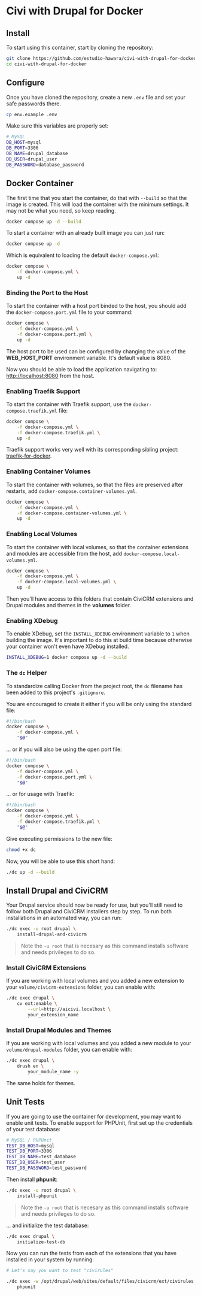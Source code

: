 # Civi with Drupal for Docker

## Install

To start using this container, start by cloning the repository:

```bash
git clone https://github.com/estudio-hawara/civi-with-drupal-for-docker.git
cd civi-with-drupal-for-docker
```

## Configure

Once you have cloned the repository, create a new `.env` file and set your safe passwords there.

```bash
cp env.example .env
```

Make sure this variables are properly set:

```bash
# MySQL
DB_HOST=mysql
DB_PORT=3306
DB_NAME=drupal_database
DB_USER=drupal_user
DB_PASSWORD=database_password
```

## Docker Container

The first time that you start the container, do that with `--build` so that the image is created. This will load the container with the minimum settings. It may not be what you need, so keep reading.

```bash
docker compose up -d --build
```

To start a container with an already built image you can just run:

```bash
docker compose up -d
```

Which is equivalent to loading the default `docker-compose.yml`:

```bash
docker compose \
    -f docker-compose.yml \
    up -d
```

### Binding the Port to the Host

To start the container with a host port binded to the host, you should add the `docker-compose.port.yml` file to your command:

```bash
docker compose \
    -f docker-compose.yml \
    -f docker-compose.port.yml \
    up -d
```

The host port to be used can be configured by changing the value of the **WEB_HOST_PORT** environment variable. It's default value is 8080.

Now you should be able to load the application navigating to: [http://localhost:8080](http://localhost:8080) from the host.

### Enabling Traefik Support

To start the container with Traefik support, use the `docker-compose.traefik.yml` file:

```bash
docker compose \
    -f docker-compose.yml \
    -f docker-compose.traefik.yml \
    up -d
```

Traefik support works very well with its corresponding sibling project: [traefik-for-docker](https://github.com/estudio-hawara/traefik-for-docker).

### Enabling Container Volumes

To start the container with volumes, so that the files are preserved after restarts, add `docker-compose.container-volumes.yml`.

```bash
docker compose \
    -f docker-compose.yml \
    -f docker-compose.container-volumes.yml \
    up -d
```

### Enabling Local Volumes

To start the container with local volumes, so that the container extensions and modules are accessible from the host, add `docker-compose.local-volumes.yml`.

```bash
docker compose \
    -f docker-compose.yml \
    -f docker-compose.local-volumes.yml \
    up -d
```

Then you'll have access to this folders that contain CiviCRM extensions and Drupal modules and themes in the **volumes** folder.

### Enabling XDebug

To enable XDebug, set the `INSTALL_XDEBUG` environment variable to `1` when building the image. It's important to do this at build time because otherwise your container won't even have XDebug installed.

```bash
INSTALL_XDEBUG=1 docker compose up -d --build
```

### The `dc` Helper

To standardize calling Docker from the project root, the `dc` filename has been added to this project's `.gitignore`.

You are encouraged to create it either if you will be only using the standard file:

```bash
#!/bin/bash
docker compose \
    -f docker-compose.yml \
    "$@"
```

... or if you will also be using the open port file:

```bash
#!/bin/bash
docker compose \
    -f docker-compose.yml \
    -f docker-compose.port.yml \
    "$@"
```

... or for usage with Traefik:

```bash
#!/bin/bash
docker compose \
    -f docker-compose.yml \
    -f docker-compose.traefik.yml \
    "$@"
```

Give executing permissions to the new file:

```bash
chmod +x dc
```

Now, you will be able to use this short hand:

```bash
./dc up -d --build
```

## Install Drupal and CiviCRM

Your Drupal service should now be ready for use, but you'll still need to follow both Drupal and CiviCRM installers step by step. To run both installations in an automated way, you can run:

```bash
./dc exec -u root drupal \
    install-drupal-and-civicrm
```

> Note the `-u root` that is necesary as this command installs software and needs privileges to do so.

### Install CiviCRM Extensions

If you are working with local volumes and you added a new extension to your `volume/civicrm-extensions` folder, you can enable with:

```bash
./dc exec drupal \
    cv ext:enable \
        --url=http://aicivi.localhost \
        your_extension_name
```

### Install Drupal Modules and Themes

If you are working with local volumes and you added a new module to your `volume/drupal-modules` folder, you can enable with:

```bash
./dc exec drupal \
    drush en \
        your_module_name -y
```

The same holds for themes.


## Unit Tests

If you are going to use the container for development, you may want to enable unit tests. To enable support for PHPUnit, first set up the credentials of your test database:

```bash
# MySQL / PHPUnit
TEST_DB_HOST=mysql
TEST_DB_PORT=3306
TEST_DB_NAME=test_database
TEST_DB_USER=test_user
TEST_DB_PASSWORD=test_password
```

Then install **phpunit**:

```bash
./dc exec -u root drupal \
    install-phpunit
```

> Note the `-u root` that is necesary as this command installs software and needs privileges to do so.

... and initialize the test database:

```bash
./dc exec drupal \
    initialize-test-db
```

Now you can run the tests from each of the extensions that you have installed in your system by running:

```bash
# Let's say you want to test "civirules"

./dc exec -w /opt/drupal/web/sites/default/files/civicrm/ext/civirules drupal \
    phpunit
```
